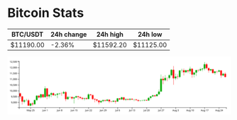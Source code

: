 # Bitcoin Stats

BTC/USDT|24h change|24h high|24h low|
|---|---|---|---|
|$11190.00|-2.36%|$11592.20|$11125.00|

<img src="./chart.svg">
